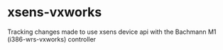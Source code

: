 # xsens-vxworks
Tracking changes made to use xsens device api with the Bachmann M1 (i386-wrs-vxworks) controller
